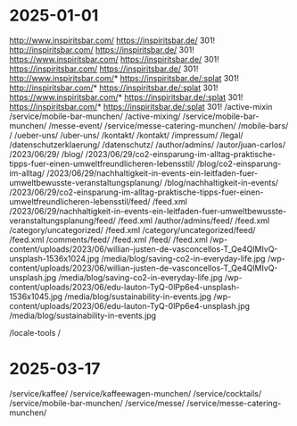 # 2025-01-01
http://www.inspiritsbar.com/	https://inspiritsbar.de/	301!
http://inspiritsbar.com/	https://inspiritsbar.de/	301!
https://www.inspiritsbar.com/	https://inspiritsbar.de/	301!
https://inspiritsbar.com/	https://inspiritsbar.de/	301!
http://www.inspiritsbar.com/*	https://inspiritsbar.de/:splat	301!
http://inspiritsbar.com/*	https://inspiritsbar.de/:splat	301!
https://www.inspiritsbar.com/*	https://inspiritsbar.de/:splat	301!
https://inspiritsbar.com/*	https://inspiritsbar.de/:splat	301!
/active-mixin	/service/mobile-bar-munchen/
/active-mixing/	/service/mobile-bar-munchen/
/messe-event/	/service/messe-catering-munchen/
/mobile-bars/	/
/ueber-uns/	/uber-uns/
/kontakt/	/kontakt/
/impressum/	/legal/
/datenschutzerklaerung/	/datenschutz/
/author/admins/ /autor/juan-carlos/
/2023/06/29/	/blog/
/2023/06/29/co2-einsparung-im-alltag-praktische-tipps-fuer-einen-umweltfreundlicheren-lebensstil/ /blog/co2-einsparung-im-alltag/
/2023/06/29/nachhaltigkeit-in-events-ein-leitfaden-fuer-umweltbewusste-veranstaltungsplanung/ /blog/nachhaltigkeit-in-events/
/2023/06/29/co2-einsparung-im-alltag-praktische-tipps-fuer-einen-umweltfreundlicheren-lebensstil/feed/	/feed.xml
/2023/06/29/nachhaltigkeit-in-events-ein-leitfaden-fuer-umweltbewusste-veranstaltungsplanung/feed/	/feed.xml
/author/admins/feed/	/feed.xml
/category/uncategorized/	/feed.xml
/category/uncategorized/feed/	/feed.xml
/comments/feed/	/feed.xml
/feed/	/feed.xml
/wp-content/uploads/2023/06/willian-justen-de-vasconcellos-T_Qe4QlMIvQ-unsplash-1536x1024.jpg /media/blog/saving-co2-in-everyday-life.jpg
/wp-content/uploads/2023/06/willian-justen-de-vasconcellos-T_Qe4QlMIvQ-unsplash.jpg /media/blog/saving-co2-in-everyday-life.jpg
/wp-content/uploads/2023/06/edu-lauton-TyQ-0lPp6e4-unsplash-1536x1045.jpg /media/blog/sustainability-in-events.jpg
/wp-content/uploads/2023/06/edu-lauton-TyQ-0lPp6e4-unsplash.jpg /media/blog/sustainability-in-events.jpg

/locale-tools /

# 2025-03-17
/service/kaffee/ /service/kaffeewagen-munchen/
/service/cocktails/ /service/mobile-bar-munchen/
/service/messe/ /service/messe-catering-munchen/
